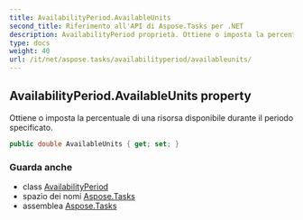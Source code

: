 ```yaml
---
title: AvailabilityPeriod.AvailableUnits
second_title: Riferimento all'API di Aspose.Tasks per .NET
description: AvailabilityPeriod proprietà. Ottiene o imposta la percentuale di una risorsa disponibile durante il periodo specificato.
type: docs
weight: 40
url: /it/net/aspose.tasks/availabilityperiod/availableunits/
---
```

## AvailabilityPeriod.AvailableUnits property

Ottiene o imposta la percentuale di una risorsa disponibile durante il periodo specificato.

```csharp
public double AvailableUnits { get; set; }
```

### Guarda anche

* class [AvailabilityPeriod](../)
* spazio dei nomi [Aspose.Tasks](../../availabilityperiod/)
* assemblea [Aspose.Tasks](../../../)


